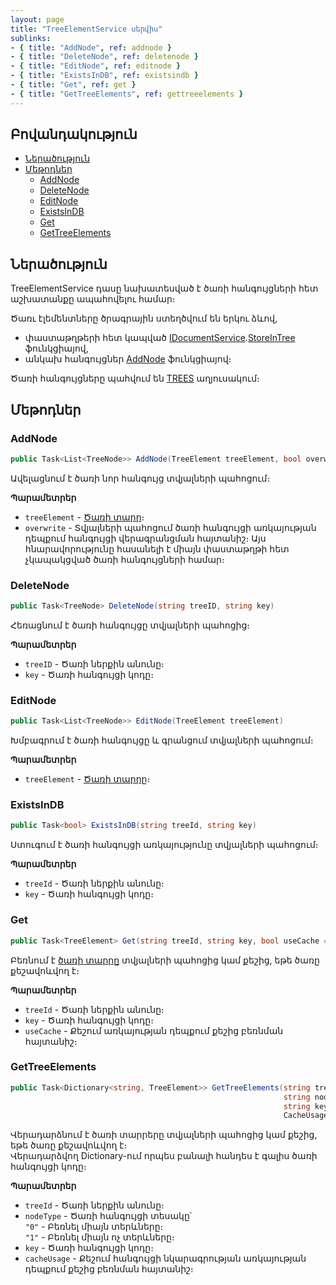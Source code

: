 ```yaml
---
layout: page
title: "TreeElementService սերվիս" 
sublinks:
- { title: "AddNode", ref: addnode }
- { title: "DeleteNode", ref: deletenode }
- { title: "EditNode", ref: editnode }
- { title: "ExistsInDB", ref: existsindb }
- { title: "Get", ref: get }
- { title: "GetTreeElements", ref: gettreeelements }
---
```


## Բովանդակություն
- [Ներածություն](#ներածություն)
- [Մեթոդներ](#մեթոդներ)
  - [AddNode](#addnode)
  <!-- - [CheckAndLoadIfNeeded](#checkandloadifneeded) -->
  <!-- - [ClearOldsFromCache](#clearoldsfromcache) -->
  - [DeleteNode](#deletenode)
  - [EditNode](#editnode)
  - [ExistsInDB](#existsindb)
  - [Get](#get)
  - [GetTreeElements](#gettreeelements)
  <!-- - [Store](#store) -->


## Ներածություն

TreeElementService դասը նախատեսված է ծառի հանգույցների հետ աշխատանքը ապահովելու համար։

Ծառւ էլեմենտները ծրագրային ստեղծվում են երկու ձևով, 
- փաստաթղթերի հետ կապված [IDocumentService](IDocumentService.md).[StoreInTree](IDocumentService.md#storeintree) ֆունկցիայով,
- անկախ հանգույցներ [AddNode](#addnode) ֆունկցիայով։

Ծառի հանգույցները պահվում են [TREES](https://armsoft.github.io/as4x-docs/HTM/ProgrGuide/Database/Trees.html) աղյուսակում։

## Մեթոդներ

### AddNode

```c#
public Task<List<TreeNode>> AddNode(TreeElement treeElement, bool overwrite = false)
```

Ավելացնում է ծառի նոր հանգույց տվյալների պահոցում։

**Պարամետրեր**

* `treeElement` - [Ծառի տարր](TreeElement.md)։
* `overwrite` - Տվյալների պահոցում ծառի հանգույցի առկայության դեպքում հանգույցի վերագրանցման հայտանիշ։ 
  Այս հնարավորությունը հասանելի է միայն փաստաթղթի հետ չկապակցված ծառի հանգույցների համար։ 

<!-- ### CheckAndLoadIfNeeded

```c#
public Task<(bool, byte[], Dictionary<string, TreeElement>)> CheckAndLoadIfNeeded(string treeId, byte[] ts)
```

Եթե ՝ts՝ պարամետրը չի համընկնում ծառի հանգույցների բեռնման և քեշում գրանցման վերջին ժամանակի հետ, ապա բեռնում է տրված ծառի բոլոր հանգույցները և գրանցում քեշում։

Վերադարձնում է՝ արդյոք բեռնվել են ծառի հանգույցները, վերջին բեռնման ժամանակը՝ որպես byte-երի զանգված, և հանգույցները նկարագրող dictionary-ն։ Եթե բեռնումը տեղի չի ունեցել, վերադարձնում է null-եր։

**Պարամետրեր**

* `treeID` - Ծառի ներքին անունը։
* `ts` -  -->

<!-- ### ClearOldsFromCache

```c#
public static void ClearOldsFromCache(SqlConnection connection, string treeId = null)
```

Մաքրում է ծառի նկարագրությունը և հանգույցները քեշից։

**Պարամետրեր**

* `connection` - [SqlConnection](https://learn.microsoft.com/en-us/dotnet/api/microsoft.data.sqlclient.sqlconnection?view=sqlclient-dotnet-standard-5.2) դեպի ծառը պարունակող տվյալների պահոց։
* `treeID` - Ծառի ներքին անունը։ -->

### DeleteNode

```c#
public Task<TreeNode> DeleteNode(string treeID, string key)
```

Հեռացնում է ծառի հանգույցը տվյալների պահոցից։

**Պարամետրեր**

* `treeID` - Ծառի ներքին անունը։
* `key` - Ծառի հանգույցի կոդը։

### EditNode

```c#
public Task<List<TreeNode>> EditNode(TreeElement treeElement)
```

Խմբագրում է ծառի հանգույցը և գրանցում տվյալների պահոցում։

**Պարամետրեր**

* `treeElement` - [Ծառի տարրը](TreeElement.md)։

### ExistsInDB

```c#
public Task<bool> ExistsInDB(string treeId, string key)
```

Ստուգում է ծառի հանգույցի առկայությունը տվյալների պահոցում։

**Պարամետրեր**

* `treeId` - Ծառի ներքին անունը։
* `key` - Ծառի հանգույցի կոդը։

### Get

```c#
public Task<TreeElement> Get(string treeId, string key, bool useCache = true)
```

Բեռնում է [ծառի տարրը](TreeElement.md) տվյալների պահոցից կամ քեշից, եթե ծառը քեշավոևվող է։

**Պարամետրեր**

* `treeId` - Ծառի ներքին անունը։
* `key` - Ծառի հանգույցի կոդը։
* `useCache` - Քեշում առկայության դեպքում քեշից բեռնման հայտանիշ։

### GetTreeElements

```c#
public Task<Dictionary<string, TreeElement>> GetTreeElements(string treeId, 
                                                             string nodeType = null, 
                                                             string key = null, 
                                                             CacheUsage cacheUsage = CacheUsage.Use);
```

Վերադարձնում է ծառի տարրերը տվյալների պահոցից կամ քեշից, եթե ծառը քեշավոևվող է։  
Վերադարձվող Dictionary-ում որպես բանալի հանդես է գալիս ծառի հանգույցի կոդը։

**Պարամետրեր**

* `treeId` - Ծառի ներքին անունը։
* `nodeType` - Ծառի հանգույցի տեսակը՝  
    `"0"` - Բեռնել միայն տերևները։  
    `"1"` - Բեռնել միայն ոչ տերևները։  
* `key` - Ծառի հանգույցի կոդը։
* `cacheUsage` - Քեշում հանգույցի նկարագրության առկայության դեպքում քեշից բեռնման հայտանիշ։ 

<!-- ### Store

```c#
public Task<List<TreeNode>> Store(int isn, Dictionary<string, TreeElement> cols, bool existsInDB, bool returnModifiedTreeNodes)
```

Գրանցում է `cols` պարամետրում տրված ծառի հանգույցները տվյալների պահոցի [TREES](https://armsoft.github.io/as4x-docs/HTM/ProgrGuide/Database/Trees.html) աղյուսակում և վերադարձնում 

**Պարամետրեր**

* `isn` - Գրանցման ենթակա ծառի հանգույցներին տարրերին կապակցված փաստաթղթի ներքին նույնակականացման համարը։
* `cols` - Գրանցման ենթակա ծառի հանգույցների ցուցակը։
* `existsInDB` - 
* `returnModifiedTreeNodes` -  -->
